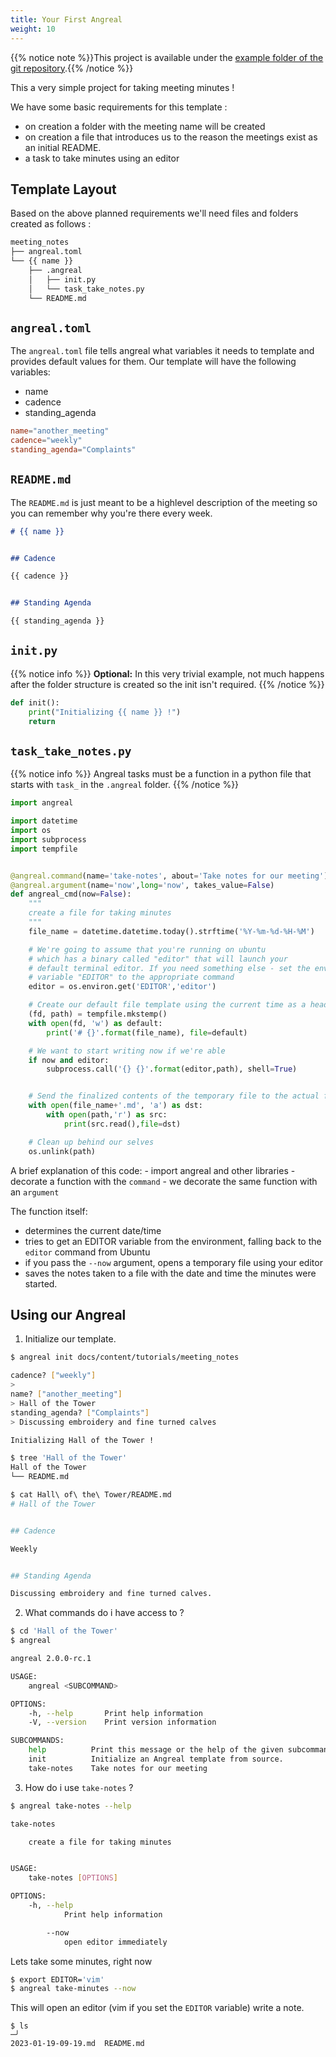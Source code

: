 ```yaml
---
title: Your First Angreal
weight: 10
---
```


{{% notice note %}}This project is available under the [example folder of the git repository](https://github.com/angreal/angreal/tree/main/example).{{% /notice %}}

This a very simple project for taking meeting minutes !

We have some basic requirements for this template :

-   on creation a folder with the meeting name will be created
-   on creation a file that introduces us to the reason the meetings
    exist as an initial README.
-   a task to take minutes using an editor

## Template Layout

Based on the above planned requirements we'll need files and folders created as follows :

```bash
meeting_notes
├── angreal.toml
└── {{ name }}
    ├── .angreal
    │   ├── init.py
    │   └── task_take_notes.py
    └── README.md
```
## `angreal.toml`

The `angreal.toml` file tells angreal what variables it needs to template and provides default values for them.
Our template will have the following variables:
- name
- cadence
- standing_agenda

```toml
name="another_meeting"
cadence="weekly"
standing_agenda="Complaints"
```

## `README.md`

The `README.md` is just meant to be a highlevel description of the meeting so you can remember why you're there every week.

```markdown
# {{ name }}


## Cadence

{{ cadence }}


## Standing Agenda

{{ standing_agenda }}
```


## `init.py`
{{% notice info %}}
**Optional:** In this very trivial example, not much happens after the folder structure is created so the init isn't required.
{{% /notice %}}

```python
def init():
    print("Initializing {{ name }} !")
    return
```

## `task_take_notes.py`

{{% notice info %}}
Angreal tasks must be a function in a python file that starts with `task_` in the `.angreal` folder.
{{% /notice %}}


```python
import angreal

import datetime
import os
import subprocess
import tempfile


@angreal.command(name='take-notes', about='Take notes for our meeting')
@angreal.argument(name='now',long='now', takes_value=False)
def angreal_cmd(now=False):
    """
    create a file for taking minutes
    """
    file_name = datetime.datetime.today().strftime('%Y-%m-%d-%H-%M')

    # We're going to assume that you're running on ubuntu
    # which has a binary called "editor" that will launch your
    # default terminal editor. If you need something else - set the environment
    # variable "EDITOR" to the appropriate command
    editor = os.environ.get('EDITOR','editor')

    # Create our default file template using the current time as a header
    (fd, path) = tempfile.mkstemp()
    with open(fd, 'w') as default:
        print('# {}'.format(file_name), file=default)

    # We want to start writing now if we're able
    if now and editor:
        subprocess.call('{} {}'.format(editor,path), shell=True)


    # Send the finalized contents of the temporary file to the actual file
    with open(file_name+'.md', 'a') as dst:
        with open(path,'r') as src:
            print(src.read(),file=dst)

    # Clean up behind our selves
    os.unlink(path)
```
A brief explanation of this code:
    - import angreal and other libraries
    - decorate a function with the `command`
    - we decorate the same function with an `argument`

The function itself:
- determines the current date/time
- tries to get an EDITOR variable from the environment, falling back to the `editor` command from Ubuntu
- if you pass the `--now` argument, opens a temporary file using your editor
- saves the notes taken to a file with the date and time the minutes were started.

## Using our Angreal

1. Initialize our template.
```bash
$ angreal init docs/content/tutorials/meeting_notes

cadence? ["weekly"]
>
name? ["another_meeting"]
> Hall of the Tower
standing_agenda? ["Complaints"]
> Discussing embroidery and fine turned calves

Initializing Hall of the Tower !
```
```bash
$ tree 'Hall of the Tower'
Hall of the Tower
└── README.md
```

```bash
$ cat Hall\ of\ the\ Tower/README.md                                                                                                            ─╯
# Hall of the Tower


## Cadence

Weekly


## Standing Agenda

Discussing embroidery and fine turned calves.

```

2. What commands do i have access to ?

```bash
$ cd 'Hall of the Tower'
$ angreal

angreal 2.0.0-rc.1

USAGE:
    angreal <SUBCOMMAND>

OPTIONS:
    -h, --help       Print help information
    -V, --version    Print version information

SUBCOMMANDS:
    help          Print this message or the help of the given subcommand(s)
    init          Initialize an Angreal template from source.
    take-notes    Take notes for our meeting

```

3. How do i use `take-notes` ?

```bash
$ angreal take-notes --help

take-notes

    create a file for taking minutes


USAGE:
    take-notes [OPTIONS]

OPTIONS:
    -h, --help
            Print help information

        --now
            open editor immediately
```

Lets take some minutes, right now

```bash
$ export EDITOR='vim'
$ angreal take-minutes --now
```

This will open an editor (vim if you set the `EDITOR` variable) write a note.

```
$ ls                                                                                                                                            ─╯
2023-01-19-09-19.md  README.md
```
